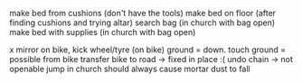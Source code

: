 make bed from cushions (don't have the tools)
make bed on floor (after finding cushions and trying altar)
search bag (in church with bag open)
make bed with supplies (in church with bag open)



x mirror on bike, kick wheel/tyre (on bike)
ground = down. touch ground = possible from bike
transfer bike to road -> fixed in place :(
undo chain -> not openable
jump in church should always cause mortar dust to fall
